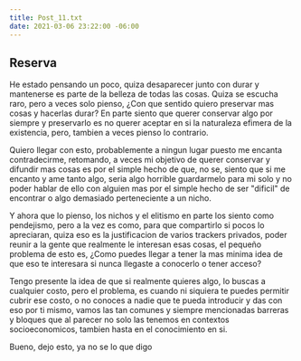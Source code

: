```yaml
---
title: Post_11.txt
date: 2021-03-06 23:22:00 -06:00
---
```


## Reserva

He estado pensando un poco, quiza desaparecer junto con durar y mantenerse es parte de la belleza de todas las cosas. Quiza se escucha raro, pero a veces solo pienso, ¿Con que sentido quiero preservar mas cosas y hacerlas durar? En parte siento que querer conservar algo por siempre y preservarlo es no querer aceptar en si la naturaleza efimera de la existencia, pero, tambien a veces pienso lo contrario.

Quiero llegar con esto, probablemente a ningun lugar puesto me encanta contradecirme, retomando, a veces mi objetivo de querer conservar y difundir mas cosas es por el simple hecho de que, no se, siento que si me encanto y ame tanto algo, seria algo horrible guardarmelo para mi solo y no poder hablar de ello con alguien mas por el simple hecho de ser "dificil" de encontrar o algo demasiado perteneciente a un nicho.

Y ahora que lo pienso, los nichos y el elitismo en parte los siento como pendejismo, pero a la vez es como, para que compartirlo si pocos lo apreciaran, quiza eso es la justificacion de varios trackers privados, poder reunir a la gente que realmente le interesan esas cosas, el pequeño problema de esto es, ¿Como puedes llegar a tener la mas minima idea de que eso te interesara si nunca llegaste a conocerlo o tener acceso?

Tengo presente la idea de que si realmente quieres algo, lo buscas a cualquier costo, pero el problema, es cuando ni siquiera te puedes permitir cubrir ese costo, o no conoces a nadie que te pueda introducir y das con eso por ti mismo, vamos las tan comunes y siempre mencionadas barreras y bloques que al parecer no solo las tenemos en contextos socioeconomicos, tambien hasta en el conocimiento en si.

Bueno, dejo esto, ya no se lo que digo